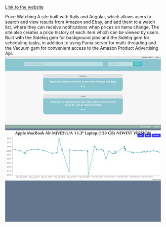 [Link to the website](https://price-compare112.herokuapp.com/#/)

Price Watching
A site built with Rails and Angular, which allows users to search and view results from Amazon and Ebay, and add them to a watch list, where they can receive notifications when prices on items change. The site also creates a price history of each item which can be viewed by users. Built with the Sidekiq gem for background jobs and the Sidetiq gem for scheduling tasks, in addition to using Puma server for multi-threading and the Vacuum gem for convenient access to the Amazon Product Advertising Api.
![screenshot](https://github.com/ianstalter123/final-proj/blob/master/pccompare2.png "screenshot")
![screenshot](https://github.com/ianstalter123/final-proj/blob/master/screen.png "screenshot")
